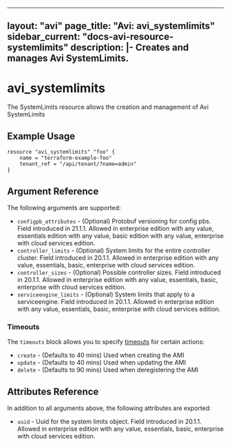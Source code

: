<!--
    Copyright 2021 VMware, Inc.
    SPDX-License-Identifier: Mozilla Public License 2.0
-->
---
layout: "avi"
page_title: "Avi: avi_systemlimits"
sidebar_current: "docs-avi-resource-systemlimits"
description: |-
  Creates and manages Avi SystemLimits.
---

# avi_systemlimits

The SystemLimits resource allows the creation and management of Avi SystemLimits

## Example Usage

```hcl
resource "avi_systemlimits" "foo" {
    name = "terraform-example-foo"
    tenant_ref = "/api/tenant/?name=admin"
}
```

## Argument Reference

The following arguments are supported:

* `configpb_attributes` - (Optional) Protobuf versioning for config pbs. Field introduced in 21.1.1. Allowed in enterprise edition with any value, essentials edition with any value, basic edition with any value, enterprise with cloud services edition.
* `controller_limits` - (Optional) System limits for the entire controller cluster. Field introduced in 20.1.1. Allowed in enterprise edition with any value, essentials, basic, enterprise with cloud services edition.
* `controller_sizes` - (Optional) Possible controller sizes. Field introduced in 20.1.1. Allowed in enterprise edition with any value, essentials, basic, enterprise with cloud services edition.
* `serviceengine_limits` - (Optional) System limits that apply to a serviceengine. Field introduced in 20.1.1. Allowed in enterprise edition with any value, essentials, basic, enterprise with cloud services edition.


### Timeouts

The `timeouts` block allows you to specify [timeouts](https://www.terraform.io/docs/configuration/resources.html#timeouts) for certain actions:

* `create` - (Defaults to 40 mins) Used when creating the AMI
* `update` - (Defaults to 40 mins) Used when updating the AMI
* `delete` - (Defaults to 90 mins) Used when deregistering the AMI

## Attributes Reference

In addition to all arguments above, the following attributes are exported:

* `uuid` -  Uuid for the system limits object. Field introduced in 20.1.1. Allowed in enterprise edition with any value, essentials, basic, enterprise with cloud services edition.

